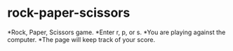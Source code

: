 # rock-paper-scissors
*Rock, Paper, Scissors game.
*Enter r, p, or s.
*You are playing against the computer.
*The page will keep track of your score.
